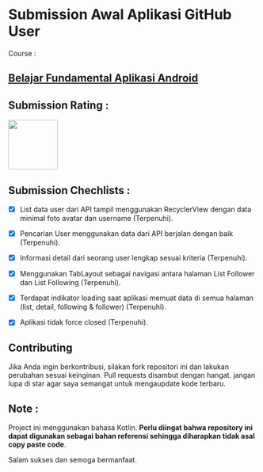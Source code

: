 # Submission Awal Aplikasi GitHub User

Course : 
## [Belajar Fundamental Aplikasi Android](https://www.dicoding.com/academies/14)

## Submission Rating : 
<img width="100" src="https://dicoding-web-img.sgp1.cdn.digitaloceanspaces.com/original/submission-rating-badge/rating-default-4.png">

## Submission Chechlists : 

  - [x]  List data user dari API tampil menggunakan RecyclerView dengan data minimal foto avatar dan username (Terpenuhi).
  
  - [x]  Pencarian User menggunakan data dari API berjalan dengan baik (Terpenuhi).
  
  - [x]  Informasi detail dari seorang user lengkap sesuai kriteria (Terpenuhi).
  
  - [x]  Menggunakan TabLayout sebagai navigasi antara halaman List Follower dan List Following (Terpenuhi).

  - [x]  Terdapat indikator loading saat aplikasi memuat data di semua halaman (list, detail, following & follower) (Terpenuhi).
  
  - [x]  Aplikasi tidak force closed (Terpenuhi).

## Contributing 

Jika Anda ingin berkontribusi, silakan fork repositori ini dan lakukan perubahan sesuai keinginan. 
Pull requests disambut dengan hangat.
jangan lupa di star agar saya semangat untuk mengaupdate kode terbaru.

## Note :

Project ini menggunakan bahasa Kotlin. 
**Perlu diingat bahwa repository ini dapat digunakan sebagai bahan referensi sehingga diharapkan tidak asal copy paste code**.

Salam sukses dan semoga bermanfaat.
